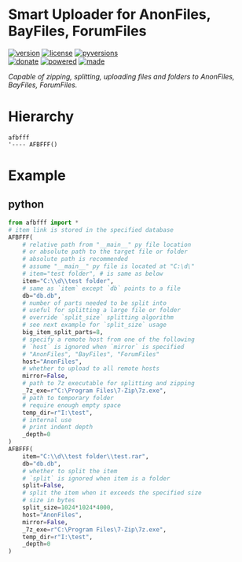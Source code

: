 # Smart Uploader for AnonFiles, BayFiles, ForumFiles

<badges>[![version](https://img.shields.io/pypi/v/afbfff.svg)](https://pypi.org/project/afbfff/)
[![license](https://img.shields.io/pypi/l/afbfff.svg)](https://pypi.org/project/afbfff/)
[![pyversions](https://img.shields.io/pypi/pyversions/afbfff.svg)](https://pypi.org/project/afbfff/)  
[![donate](https://img.shields.io/badge/Donate-Paypal-0070ba.svg)](https://paypal.me/foxe6)
[![powered](https://img.shields.io/badge/Powered%20by-UTF8-red.svg)](https://paypal.me/foxe6)
[![made](https://img.shields.io/badge/Made%20with-PyCharm-red.svg)](https://paypal.me/foxe6)
</badges>

<i>Capable of zipping, splitting, uploading files and folders to AnonFiles, BayFiles, ForumFiles.</i>

# Hierarchy

```
afbfff
'---- AFBFFF()
```

# Example

## python
```python
from afbfff import *
# item link is stored in the specified database
AFBFFF(
    # relative path from "__main__" py file location
    # or absolute path to the target file or folder
    # absolute path is recommended
    # assume "__main__" py file is located at "C:\d\"
    # item="test folder", # is same as below
    item="C:\\d\\test folder",
    # same as `item` except `db` points to a file
    db="db.db",
    # number of parts needed to be split into
    # useful for splitting a large file or folder
    # override `split_size` splitting algorithm
    # see next example for `split_size` usage
    big_item_split_parts=8,
    # specify a remote host from one of the following
    # `host` is ignored when `mirror` is specified
    # "AnonFiles", "BayFiles", "ForumFiles"
    host="AnonFiles",
    # whether to upload to all remote hosts
    mirror=False,
    # path to 7z executable for splitting and zipping
    _7z_exe=r"C:\Program Files\7-Zip\7z.exe",
    # path to temporary folder
    # require enough empty space 
    temp_dir=r"I:\test",
    # internal use
    # print indent depth
    _depth=0
)
AFBFFF(
    item="C:\\d\\test folder\\test.rar",
    db="db.db",
    # whether to split the item
    # `split` is ignored when item is a folder
    split=False,
    # split the item when it exceeds the specified size
    # size in bytes 
    split_size=1024*1024*4000,
    host="AnonFiles",
    mirror=False,
    _7z_exe=r"C:\Program Files\7-Zip\7z.exe",
    temp_dir=r"I:\test",
    _depth=0
)
```
